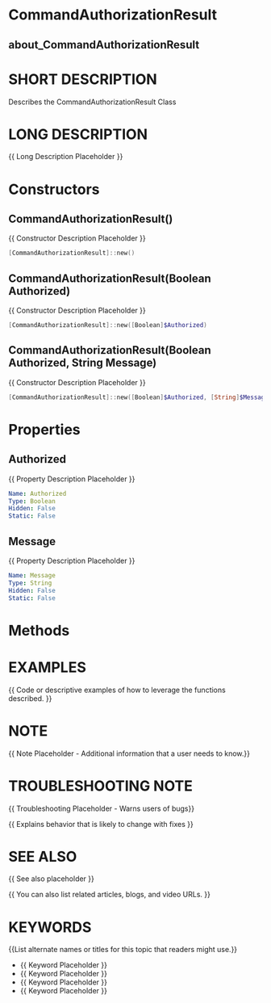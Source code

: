 # CommandAuthorizationResult
## about_CommandAuthorizationResult

# SHORT DESCRIPTION
Describes the CommandAuthorizationResult Class

# LONG DESCRIPTION
{{ Long Description Placeholder }}


# Constructors
## CommandAuthorizationResult()
{{ Constructor Description Placeholder }}

```powershell
[CommandAuthorizationResult]::new()
```

## CommandAuthorizationResult(Boolean Authorized)
{{ Constructor Description Placeholder }}

```powershell
[CommandAuthorizationResult]::new([Boolean]$Authorized)
```

## CommandAuthorizationResult(Boolean Authorized, String Message)
{{ Constructor Description Placeholder }}

```powershell
[CommandAuthorizationResult]::new([Boolean]$Authorized, [String]$Message)
```


# Properties
## Authorized
{{ Property Description Placeholder }}

```yaml
Name: Authorized
Type: Boolean
Hidden: False
Static: False
```

## Message
{{ Property Description Placeholder }}

```yaml
Name: Message
Type: String
Hidden: False
Static: False
```


# Methods

# EXAMPLES
{{ Code or descriptive examples of how to leverage the functions described. }}

# NOTE
{{ Note Placeholder - Additional information that a user needs to know.}}

# TROUBLESHOOTING NOTE
{{ Troubleshooting Placeholder - Warns users of bugs}}

{{ Explains behavior that is likely to change with fixes }}

# SEE ALSO
{{ See also placeholder }}

{{ You can also list related articles, blogs, and video URLs. }}

# KEYWORDS
{{List alternate names or titles for this topic that readers might use.}}

- {{ Keyword Placeholder }}
- {{ Keyword Placeholder }}
- {{ Keyword Placeholder }}
- {{ Keyword Placeholder }}    



